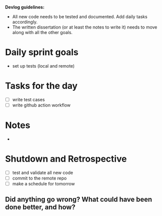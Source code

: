 **Devlog guidelines:**
- All new code needs to be tested and documented. Add daily tasks accordingly.
- The written dissertation (or at least the notes to write it) needs to move along with all the other goals.

# Daily sprint goals

- set up tests (local and remote)

# Tasks for the day

- [ ] write test cases
- [ ] write github action workflow

# Notes

- 

# Shutdown and Retrospective

- [ ] test and validate all new code
- [ ] commit to the remote repo
- [ ] make a schedule for tomorrow

**Did anything go wrong? What could have been done better, and how?**
- 